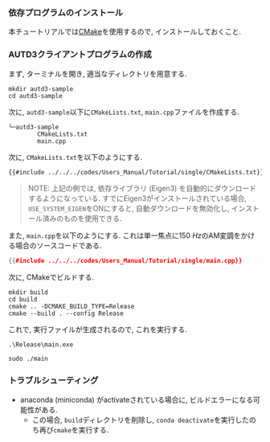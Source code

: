 ### 依存プログラムのインストール

本チュートリアルでは[CMake](https://cmake.org/)を使用するので, インストールしておくこと.

### AUTD3クライアントプログラムの作成

まず, ターミナルを開き, 適当なディレクトリを用意する.

```shell
mkdir autd3-sample
cd autd3-sample
```

次に, `autd3-sample`以下に`CMakeLists.txt`, `main.cpp`ファイルを作成する.

```shell,name=
└─autd3-sample
        CMakeLists.txt
        main.cpp
```

次に, `CMakeLists.txt`を以下のようにする.

```cpp,name=CMakeLists.txt
{{#include ../../../codes/Users_Manual/Tutorial/single/CMakeLists.txt}}
```

> NOTE: 上記の例では, 依存ライブラリ (Eigen3) を自動的にダウンロードするようになっている.
> すでにEigen3がインストールされている場合, `USE_SYSTEM_EIGEN`をONにすると, 自動ダウンロードを無効化し, インストール済みのものを使用できる.

また, `main.cpp`を以下のようにする. これは単一焦点に$\SI{150}{Hz}$のAM変調をかける場合のソースコードである.

```cpp,name=main.cpp
{{#include ../../../codes/Users_Manual/Tutorial/single/main.cpp}}
```

次に, CMakeでビルドする.

```shell
mkdir build
cd build
cmake .. -DCMAKE_BUILD_TYPE=Release
cmake --build . --config Release
```

これで, 実行ファイルが生成されるので, これを実行する.

```shell,filename=Windows
.\Release\main.exe
```

```shell,filename=Linux/macOS
sudo ./main
```

### トラブルシューティング

- anaconda (miniconda) がactivateされている場合に, ビルドエラーになる可能性がある.
  - この場合, `build`ディレクトリを削除し, `conda deactivate`を実行したのち再び`cmake`を実行する.
